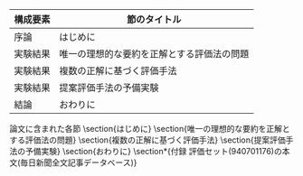 構成要素 | 節のタイトル
 --- | --- 
序論 | はじめに
実験結果 | 唯一の理想的な要約を正解とする評価法の問題
実験結果 | 複数の正解に基づく評価手法
実験結果 | 提案評価手法の予備実験
結論 | おわりに

論文に含まれた各節
\section{はじめに}
\section{唯一の理想的な要約を正解とする評価法の問題}
\section{複数の正解に基づく評価手法}
\section{提案評価手法の予備実験}
\section{おわりに}
\section*{付録 評価セット(940701176)の本文(毎日新聞全文記事データベース)}
